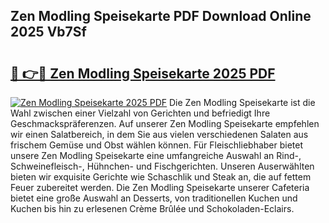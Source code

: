 ## Zen Modling Speisekarte PDF Download Online 2025 Vb7Sf

# <h2><a href="http://gc8er9h.nevu.top/?p=Zen+Modling+Speisekarte">🔗 👉🔴 Zen Modling Speisekarte 2025 PDF</a></h2>

[![Zen Modling Speisekarte 2025 PDF](https://i.imgur.com/dBaPXMq.png)](http://gc8er9h.nevu.top/?p=Zen+Modling+Speisekarte)
Die Zen Modling Speisekarte ist die Wahl zwischen einer Vielzahl von Gerichten und befriedigt Ihre Geschmackspräferenzen. Auf unserer Zen Modling Speisekarte empfehlen wir einen Salatbereich, in dem Sie aus vielen verschiedenen Salaten aus frischem Gemüse und Obst wählen können. Für Fleischliebhaber bietet unsere Zen Modling Speisekarte eine umfangreiche Auswahl an Rind-, Schweinefleisch-, Hühnchen- und Fischgerichten. Unseren Auserwählten bieten wir exquisite Gerichte wie Schaschlik und Steak an, die auf fettem Feuer zubereitet werden. Die Zen Modling Speisekarte unserer Cafeteria bietet eine große Auswahl an Desserts, von traditionellen Kuchen und Kuchen bis hin zu erlesenen Crème Brûlée und Schokoladen-Eclairs.
